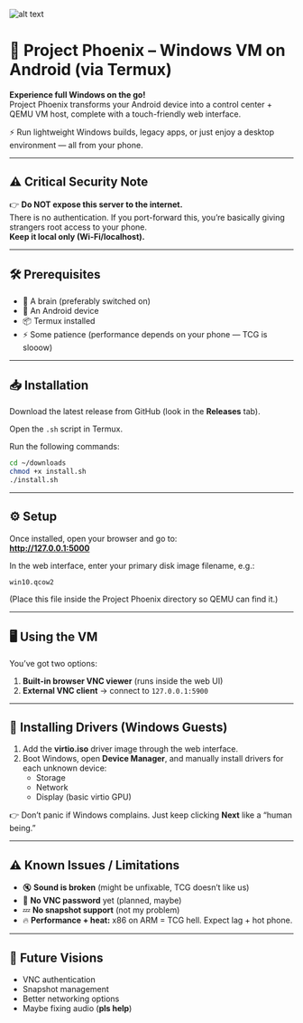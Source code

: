 

![alt text](https://cdn.discordapp.com/attachments/1047608068659224648/1407380771714371614/Your_paragraph_text_20250819_180544_0000.png?ex=68a5e4fb&is=68a4937b&hm=6c4e1de369943f70a156e3d27bfae412208c3f76d364a3f27b7d8c982daf540f&)



# 🚀 Project Phoenix – Windows VM on Android (via Termux)

**Experience full Windows on the go!**  
Project Phoenix transforms your Android device into a control center + QEMU VM host, complete with a touch-friendly web interface.

⚡ Run lightweight Windows builds, legacy apps, or just enjoy a desktop environment — all from your phone.

---

## ⚠️ Critical Security Note

👉 **Do NOT expose this server to the internet.**  
There is no authentication. If you port-forward this, you’re basically giving strangers root access to your phone.  
**Keep it local only (Wi-Fi/localhost).**

---

## 🛠️ Prerequisites

- 🧠 A brain (preferably switched on)  
- 📱 An Android device  
- 📦 Termux installed  
- ⚡ Some patience (performance depends on your phone — TCG is slooow)  

---

## 📥 Installation

Download the latest release from GitHub (look in the **Releases** tab).  

Open the `.sh` script in Termux.  

Run the following commands:

```bash
cd ~/downloads
chmod +x install.sh
./install.sh
```

---

## ⚙️ Setup

Once installed, open your browser and go to:  
**http://127.0.0.1:5000**

In the web interface, enter your primary disk image filename, e.g.:  

```
win10.qcow2
```

(Place this file inside the Project Phoenix directory so QEMU can find it.)

---

## 🖥️ Using the VM

You’ve got two options:

1. **Built-in browser VNC viewer** (runs inside the web UI)  
2. **External VNC client** → connect to `127.0.0.1:5900`

---

## 📀 Installing Drivers (Windows Guests)

1. Add the **virtio.iso** driver image through the web interface.  
2. Boot Windows, open **Device Manager**, and manually install drivers for each unknown device:
   - Storage  
   - Network  
   - Display (basic virtio GPU)  

👉 Don’t panic if Windows complains. Just keep clicking **Next** like a “human being.”

---

## ⚠️ Known Issues / Limitations

- 🔇 **Sound is broken** (might be unfixable, TCG doesn’t like us)  
- 🔑 **No VNC password** yet (planned, maybe)  
- 💤 **No snapshot support** (not my problem)  
- 🔥 **Performance + heat:** x86 on ARM = TCG hell. Expect lag + hot phone.  

---

## 🔮 Future Visions

- VNC authentication  
- Snapshot management  
- Better networking options  
- Maybe fixing audio (**pls help**)  
